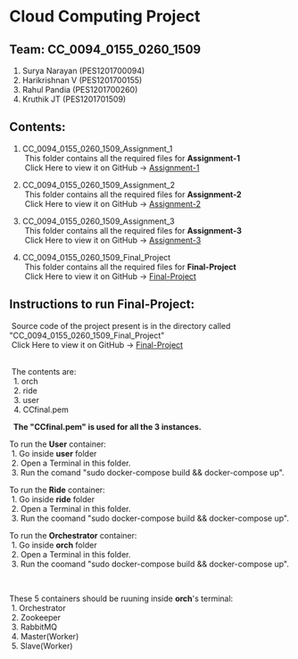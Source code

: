 # Cloud Computing Project

## Team: CC_0094_0155_0260_1509
1. Surya Narayan      (PES1201700094)
2. Harikrishnan V     (PES1201700155)
3. Rahul Pandia       (PES1201700260)
4. Kruthik JT         (PES1201701509) 
## Contents:
1. CC_0094_0155_0260_1509_Assignment_1<br>
&nbsp;This folder contains all the required files for <b>Assignment-1</b><br>
&nbsp;Click Here to view it on GitHub -> [Assignment-1](https://github.com/harikrishnanv1311/Cloud-Computing/tree/master/CC_0094_0155_0260_1509_Assignment_1)

2. CC_0094_0155_0260_1509_Assignment_2<br>
&nbsp;This folder contains all the required files for <b>Assignment-2</b><br>
&nbsp;Click Here to view it on GitHub -> [Assignment-2](https://github.com/harikrishnanv1311/Cloud-Computing/tree/master/CC_0094_0155_0260_1509_Assignment_2)

3. CC_0094_0155_0260_1509_Assignment_3<br>
&nbsp;This folder contains all the required files for <b>Assignment-3</b><br>
&nbsp;Click Here to view it on GitHub -> [Assignment-3](https://github.com/harikrishnanv1311/Cloud-Computing/tree/master/CC_0094_0155_0260_1509_Assignment_3)

4. CC_0094_0155_0260_1509_Final_Project<br>
&nbsp;This folder contains all the required files for <b>Final-Project</b><br>
&nbsp;Click Here to view it on GitHub -> [Final-Project](https://github.com/harikrishnanv1311/Cloud-Computing/tree/master/CC_0094_0155_0260_1509_Final_Project)

## Instructions to run Final-Project:

&nbsp;Source code of the project present is in the directory called "CC_0094_0155_0260_1509_Final_Project" <br>
&nbsp;Click Here to view it on GitHub -> [Final-Project](https://github.com/harikrishnanv1311/Cloud-Computing/tree/master/CC_0094_0155_0260_1509_Final_Project)<br>


<br>
&nbsp;The contents are: <br>
&nbsp;&nbsp;1. orch <br>
&nbsp;&nbsp;2. ride <br>
&nbsp;&nbsp;3. user <br>
&nbsp;&nbsp;4. CCfinal.pem <br>

&nbsp;<b> The "CCfinal.pem" is used for all the 3 instances. </b><br>


To run the <b>User</b> container:<br>
&nbsp;1. Go inside <b>user</b> folder<br>
&nbsp;2. Open a Terminal in this folder. <br>
&nbsp;3. Run the comand "sudo docker-compose build && docker-compose up". <br>

To run the <b>Ride</b> container: <br>
&nbsp;1. Go inside <b>ride</b> folder <br>
&nbsp;2. Open a Terminal in this folder. <br>
&nbsp;3. Run the coomand "sudo docker-compose build && docker-compose up". <br>

To run the <b>Orchestrator</b> container: <br>
&nbsp;1. Go inside <b>orch</b> folder <br>
&nbsp;2. Open a Terminal in this folder. <br>
&nbsp;3. Run the coomand "sudo docker-compose build && docker-compose up". <br>
 
<br>

These 5 containers should be ruuning inside <b>orch</b>'s terminal: <br>
&nbsp;1. Orchestrator <br>
&nbsp;2. Zookeeper <br>
&nbsp;3. RabbitMQ <br>
&nbsp;4. Master(Worker) <br>
&nbsp;5. Slave(Worker) <br>
  
  
